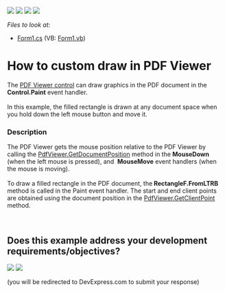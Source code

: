 <!-- default badges list -->
![](https://img.shields.io/endpoint?url=https://codecentral.devexpress.com/api/v1/VersionRange/128595721/15.2.5%2B)
[![](https://img.shields.io/badge/Open_in_DevExpress_Support_Center-FF7200?style=flat-square&logo=DevExpress&logoColor=white)](https://supportcenter.devexpress.com/ticket/details/T328482)
[![](https://img.shields.io/badge/📖_How_to_use_DevExpress_Examples-e9f6fc?style=flat-square)](https://docs.devexpress.com/GeneralInformation/403183)
[![](https://img.shields.io/badge/💬_Leave_Feedback-feecdd?style=flat-square)](#does-this-example-address-your-development-requirementsobjectives)
<!-- default badges end -->
<!-- default file list -->
*Files to look at*:

* [Form1.cs](./CS/CustomDraw/Form1.cs) (VB: [Form1.vb](./VB/CustomDraw/Form1.vb))
<!-- default file list end -->
# How to custom draw in  PDF Viewer


The [PDF Viewer control](https://www.devexpress.com/products/net/controls/winforms/pdf-viewer/) can draw graphics in the PDF document in the <strong>Control.Paint</strong> event handler. <br><br>In this example, the filled rectangle is drawn at any document space when you hold down the left mouse button and move it. 


<h3>Description</h3>

The PDF Viewer gets the mouse position relative to the PDF Viewer by calling the <a href="https://documentation.devexpress.com/#WindowsForms/DevExpressXtraPdfViewerPdfViewer_GetDocumentPositiontopic">PdfViewer.GetDocumentPosition</a> method in the <strong>MouseDown</strong> (when the left mouse is pressed), and&nbsp; <strong>MouseMove</strong> event handlers (when the mouse is moving). <br><br>To draw a filled rectangle in the PDF document, the<strong> RectangleF.FromLTRB</strong> method is called in the Paint event handler. The start and end client points are obtained using the document position in the <a href="https://documentation.devexpress.com/#WindowsForms/DevExpressXtraPdfViewerPdfViewer_GetClientPointtopic">PdfViewer.GetClientPoint</a> method.

<br/>


<!-- feedback -->
## Does this example address your development requirements/objectives?

[<img src="https://www.devexpress.com/support/examples/i/yes-button.svg"/>](https://www.devexpress.com/support/examples/survey.xml?utm_source=github&utm_campaign=how-to-custom-draw-in-pdf-viewer&~~~was_helpful=yes) [<img src="https://www.devexpress.com/support/examples/i/no-button.svg"/>](https://www.devexpress.com/support/examples/survey.xml?utm_source=github&utm_campaign=how-to-custom-draw-in-pdf-viewer&~~~was_helpful=no)

(you will be redirected to DevExpress.com to submit your response)
<!-- feedback end -->
